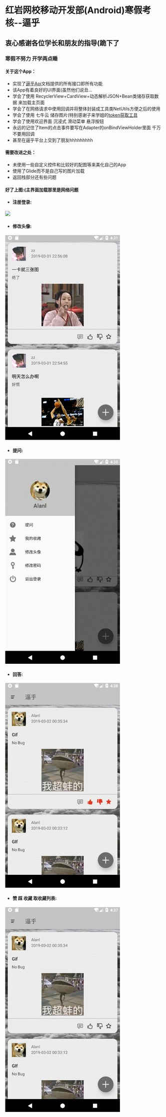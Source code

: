 # 红岩网校移动开发部(Android)寒假考核--逼乎
## 衷心感谢各位学长和朋友的指导(跪下了
### 寒假不努力 开学两点睡

#### 关于这个App：
* 实现了[逼乎Api](https://github.com/jay68/bihu_web/wiki/%E9%80%BC%E4%B9%8EAPI%E6%96%87%E6%A1%A3)文档提供的所有接口即所有功能
* 该App有着良好的UI界面(虽然他们说丑...
* 学会了使用 RecyclerView+CardView+动态解析JSON+Bean类储存获取数据 来加载主页面
* 学会了在网络请求中使用回调并将整体封装成工具类NetUtils方便之后的使用
* 学会了使用 七牛云 储存图片(特别感谢子来学姐的[token获取工具](https://github.com/Zzzia/qiniuToken)
* 学会了使用欢迎界面 沉浸式 滑动菜单 悬浮按钮
* 永远的记住了Item的点击事件要写在Adapter的onBindViewHolder里面 千万不要用回调
* 甚至在逼乎平台上交到了朋友hhhhhhhhh

#### 需要改进之处：
* 未使用一些自定义控件和比较好的配图等来美化自己的App
* 使用了Glide而不是自己写的图片加载
* 返回栈部分还有些问题

#### 好了上图:(主界面加载那里是网络问题

* #### 注册登录:

 ![](https://github.com/AlanYangIII/BiHu/blob/master/Gif/1.gif)
 
* #### 修改头像:

 ![](https://github.com/AlanYangIII/BiHu/blob/master/Gif/2.gif)
 
* #### 提问:

 ![](https://github.com/AlanYangIII/BiHu/blob/master/Gif/3.gif)

* #### 回答:

 ![](https://github.com/AlanYangIII/BiHu/blob/master/Gif/5.gif)

* #### 赞 踩 收藏 取收藏列表:

 ![](https://github.com/AlanYangIII/BiHu/blob/master/Gif/4.gif)
